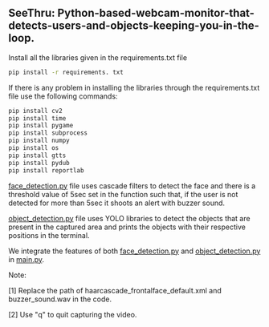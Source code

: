 <h2> SeeThru: Python-based-webcam-monitor-that-detects-users-and-objects-keeping-you-in-the-loop. </h2>
Install all the libraries given in the requirements.txt file

```bash
pip install -r requirements. txt
```
If there is any problem in installing the libraries through the requirements.txt file use the following commands:

```bash
pip install cv2 
pip install time
pip install pygame
pip install subprocess
pip install numpy 
pip install os
pip install gtts
pip install pydub
pip install reportlab
```
[face_detection.py](face_detection.py) file uses cascade filters to detect the face and there is a threshold value of 5sec set in the function such that, if the user is not detected for more than 5sec it shoots an alert with buzzer sound.

[object_detection.py](object_detection.py) file uses YOLO libraries to detect the objects that are present in the captured area and prints the objects with their respective positions in the terminal.

We integrate the features of both [face_detection.py](face_detection.py) and [object_detection.py](object_detection.py) in [main.py](main.py).

Note:

[1] Replace the path of haarcascade_frontalface_default.xml and buzzer_sound.wav in the code.

[2] Use "q" to quit capturing the video.
